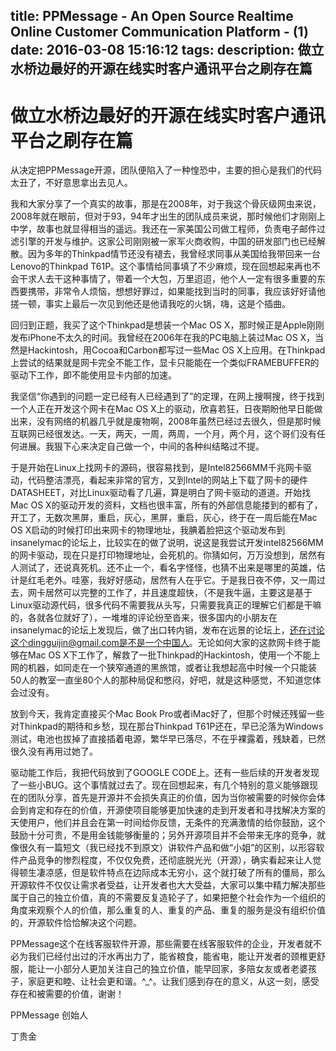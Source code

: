 title: PPMessage - An Open Source Realtime Online Customer Communication Platform - (1)
date: 2016-03-08 15:16:12
tags:
description: 做立水桥边最好的开源在线实时客户通讯平台之刷存在篇
---

# 做立水桥边最好的开源在线实时客户通讯平台之刷存在篇

从决定把PPMessage开源，团队便陷入了一种惶恐中，主要的担心是我们的代码太丑了，不好意思拿出去见人。

我和大家分享了一个真实的故事，那是在2008年，对于我这个骨灰级网虫来说，2008年就在眼前，但对于93，94年才出生的团队成员来说，那时候他们才刚刚上中学，故事也就显得相当的遥远。我还在一家美国公司做工程师，负责电子邮件过滤引擎的开发与维护。这家公司刚刚被一家军火商收购，中国的研发部门也已经解散。因为多年的Thinkpad情节还没有褪去，我曾经求同事从美国给我带回来一台Lenovo的Thinkpad T61P。这个事情给同事填了不少麻烦，现在回想起来再也不会干求人去干这种事情了，带着一个大包，万里迢迢，他个人一定有很多重要的东西要携带，非常令人烦恼，想想好罪过，如果能找到当时的同事，我应该好好请他搓一顿，事实上最后一次见到他还是他请我吃的火锅，嗨，这是个插曲。

回归到正题，我买了这个Thinkpad是想装一个Mac OS X，那时候正是Apple刚刚发布iPhone不太久的时间。我曾经在2006年在我的PC电脑上装过Mac OS X，当然是Hackintosh，用Cocoa和Carbon都写过一些Mac OS X上应用。在Thinkpad上尝试的结果就是网卡完全不能工作，显卡只能能在一个类似FRAMEBUFFER的驱动下工作，即不能使用显卡内部的加速。

我坚信“你遇到的问题一定已经有人已经遇到了”的定理，在网上搜啊搜，终于找到一个人正在开发这个网卡在Mac OS X上的驱动，欣喜若狂，日夜期盼他早日能做出来，没有网络的机器几乎就是废物啊，2008年虽然已经过去很久，但是那时候互联网已经很发达。一天，两天，一周，两周，一个月，两个月，这个哥们没有任何进展。我狠下心来决定自己做一个，中间的各种纠结略过不提。

于是开始在Linux上找网卡的源码，很容易找到，是Intel82566MM千兆网卡驱动，代码整洁漂亮，看起来非常的官方，又到Intel的网站上下载了网卡的硬件DATASHEET，对比Linux驱动看了几遍，算是明白了网卡驱动的道道。开始找Mac OS X的驱动开发的资料，文档也很丰富，所有的外部信息能搂到的都有了，开工了，无数次黑屏，重启，灰心，黑屏，重启，灰心，终于在一周后能在Mac OS X启动的时候打印出来网卡的物理地址，我腆着脸把这个驱动发布到insanelymac的论坛上，比较实在的做了说明，说这是我尝试开发intel82566MM的网卡驱动，现在只是打印物理地址，会死机的。你猜如何，万万没想到，居然有人测试了，还说真死机。还不止一个，看名字怪怪，也猜不出来是哪里的英雄，估计是红毛老外。哇塞，我好好感动，居然有人在乎它。于是我日夜不停，又一周过去，网卡居然可以完整的工作了，并且速度超快，（不是我牛逼，主要这是基于Linux驱动源代码，很多代码不需要我从头写，只需要我真正的理解它们都是干嘛的，各就各位就好了），一堆堆的评论纷至沓来，很多国内的小朋友在insanelymac的论坛上发现后，做了出口转内销，发布在远景的论坛上，还在讨论这个dingguijin@gmail.com是不是一个中国人。无论如何大家的这款网卡终于能够在Mac OS X下工作了，解救了一批Thinkpad的Hackintosh，使用一个不能上网的机器，如同走在一个狭窄通道的黑旅馆，或者让我想起高中时候一个只能装50人的教室一直坐80个人的那种局促和憋闷，好吧，就是这种感觉，不知道您体会过没有。

放到今天，我肯定直接买个Mac Book Pro或者iMac好了，但那个时候还残留一些对Thinkpad的期待和乡愁，现在那台Thinkpad T61P还在，早已沦落为Windows测试，电池也拔掉了直接插着电源，繁华早已落尽，不在乎裸露着，残缺着，已然很久没有再用过她了。

驱动能工作后，我把代码放到了GOOGLE CODE上。还有一些后续的开发者发现了一些小BUG。这个事情就过去了。现在回想起来，有几个特别的意义能够跟现在的团队分享，首先是开源并不会损失真正的价值，因为当你被需要的时候你会体会到肯定和存在的价值，开源使项目能够更加快速的走到开发者和寻找解决方案的天使用户，他们并且会在第一时间给你反馈，无条件的充满激情的给你鼓励，这个鼓励十分可贵，不是用金钱能够衡量的；另外开源项目并不会带来无序的竞争，就像很久有一篇短文（我已经找不到原文）讲软件产品和做“小姐”的区别，以形容软件产品竞争的惨烈程度，不仅仅免费，还彻底脱光光（开源），确实看起来让人觉得顿生凄凉感，但是软件特点在边际成本无穷小，这个就打破了所有的僵局，那么开源软件不仅仅让需求者受益，让开发者也大大受益，大家可以集中精力解决那些属于自己的独立价值，真的不需要反复造轮子了，如果把整个社会作为一个组织的角度来观察个人的价值，那么重复的人、重复的产品、重复的服务是没有组织价值的，开源软件恰恰解决这个问题。

PPMessage这个在线客服软件开源，那些需要在线客服软件的企业，开发者就不必为我们已经付出过的汗水再出力了，能省粮食，能省电，能让开发者的颈椎更舒服，能让一小部分人更加关注自己的独立价值，能早回家，多陪女友或者老婆孩子，家庭更和睦、让社会更和谐。^_^。让我们感到存在的意义，从这一刻，感受存在和被需要的价值，谢谢！


PPMessage 创始人

丁贵金
